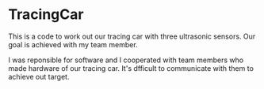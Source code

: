 # TracingCar

This is a code to work out our tracing car with three ultrasonic sensors. Our goal is achieved with my team member. 

I was reponsible for software and I cooperated with team members who made hardware of our tracing car. It's dfficult to communicate with them to achieve out target.

